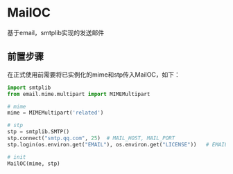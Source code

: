 # MailOC
基于email，smtplib实现的发送邮件

## 前置步骤
在正式使用前需要将已实例化的mime和stp传入MailOC，如下：
```python
import smtplib
from email.mime.multipart import MIMEMultipart

# mime
mime = MIMEMultipart('related')

# stp
stp = smtplib.SMTP()
stp.connect("smtp.qq.com", 25)  # MAIL_HOST, MAIL_PORT 
stp.login(os.environ.get("EMAIL"), os.environ.get("LICENSE"))   # EMAIL, LICENSE

# init
MailOC(mime, stp)
```
